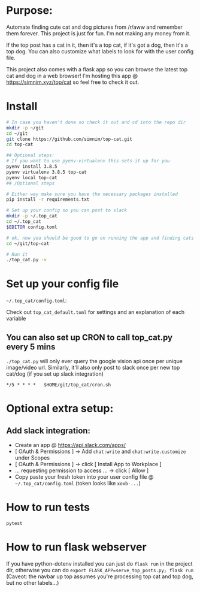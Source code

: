 # Purpose:
Automate finding cute cat and dog pictures from /r/aww and remember them forever.
This project is just for fun. I'm not making any money from it.

If the top post has a cat in it, then it's a top cat, if it's got a dog, then it's a top dog. You can also customize what labels to look for with the user config file.

This project also comes with a flask app so you can browse the latest top cat and dog in a web browser! I'm hosting this app @ https://simnim.xyz/top/cat so feel free to check it out.

# Install

```bash
# In case you haven't done so check it out and cd into the repo dir
mkdir -p ~/git
cd ~/git
git clone https://github.com/simnim/top-cat.git
cd top-cat

## Optional steps:
# If you want to use pyenv-virtualenv this sets it up for you
pyenv install 3.8.5
pyenv virtualenv 3.8.5 top-cat
pyenv local top-cat
## /Optional steps

# Either way make sure you have the necessary packages installed
pip install -r requirements.txt

# Set up your config so you can post to slack
mkdir -p ~/.top_cat
cd ~/.top_cat
$EDITOR config.toml

# ok, now you should be good to go on running the app and finding cats and dogs
cd ~/git/top-cat

# Run it
./top_cat.py -v
```


# Set up your config file
`~/.top_cat/config.toml`:

Check out `top_cat_default.toml` for settings and an explanation of each variable



## You can also set up CRON to call top_cat.py every 5 mins
`./top_cat.py` will only ever query the google vision api once per unique image/video url. Similarly, it'll also only post to slack once per new top cat/dog (if you set up slack integration)

```
*/5 * * * *   $HOME/git/top_cat/cron.sh
```

# Optional extra setup:
## Add slack integration:
* Create an app @ https://api.slack.com/apps/
* [ OAuth & Permissions ] -> Add `chat:write` and `chat:write.customize` under Scopes
* [ OAuth & Permissions ] -> click [ Install App to Workplace ]
* ... requesting permission to access ... -> click [ Allow ]
* Copy paste your fresh token into your user config file @ `~/.top_cat/config.toml` (token looks like `xoxb-...`)


# How to run tests
```
pytest
```

# How to run flask webserver
If you have python-dotenv installed you can just do `flask run` in the project dir, otherwise you can do `export FLASK_APP=serve_top_posts.py; flask run`  (Caveot: the navbar up top assumes you're processing top cat and top dog, but no other labels...)
